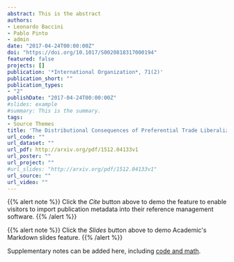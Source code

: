```yaml
---
abstract: This is the abstract
authors:
- Leonardo Baccini
- Pablo Pinto
- admin
date: "2017-04-24T00:00:00Z"
doi: "https://doi.org/10.1017/S0020818317000194"
featured: false
projects: []
publication: '*International Organization*, 71(2)'
publication_short: ""
publication_types:
- "2"
publishDate: "2017-04-24T00:00:00Z"
#slides: example
#summary: This is the summary.
tags:
- Source Themes
title: 'The Distributional Consequences of Preferential Trade Liberalization: Firm-level Evidence'
url_code: ""
url_dataset: ""
url_pdf: http://arxiv.org/pdf/1512.04133v1
url_poster: ""
url_project: ""
#url_slides: "http://arxiv.org/pdf/1512.04133v1"
url_source: ""
url_video: ""
---
```


{{% alert note %}}
Click the *Cite* button above to demo the feature to enable visitors to import publication metadata into their reference management software.
{{% /alert %}}

{{% alert note %}}
Click the *Slides* button above to demo Academic's Markdown slides feature.
{{% /alert %}}

Supplementary notes can be added here, including [code and math](https://sourcethemes.com/academic/docs/writing-markdown-latex/).
